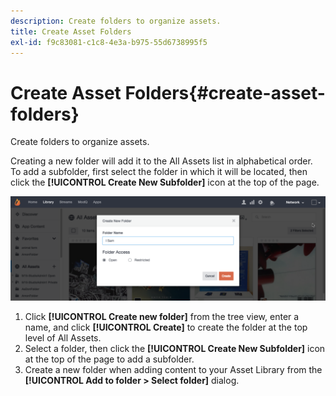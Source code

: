 ```yaml
---
description: Create folders to organize assets.
title: Create Asset Folders
exl-id: f9c83081-c1c8-4e3a-b975-55d6738995f5
---
```

# Create Asset Folders{#create-asset-folders}

Create folders to organize assets.

Creating a new folder will add it to the All Assets list in alphabetical order. To add a subfolder, first select the folder in which it will be located, then click the **[!UICONTROL Create New Subfolder]** icon at the top of the page.

![](assets/LibraryNewFolder-1024x338.png)

1. Click **[!UICONTROL Create new folder]** from the tree view, enter a name, and click **[!UICONTROL Create]** to create the folder at the top level of All Assets.
1. Select a folder, then click the **[!UICONTROL Create New Subfolder]** icon at the top of the page to add a subfolder.
1. Create a new folder when adding content to your Asset Library from the **[!UICONTROL Add to folder > Select folder]** dialog.
